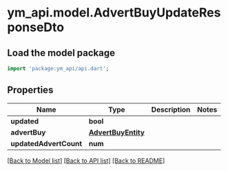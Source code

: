 # ym_api.model.AdvertBuyUpdateResponseDto

## Load the model package
```dart
import 'package:ym_api/api.dart';
```

## Properties
Name | Type | Description | Notes
------------ | ------------- | ------------- | -------------
**updated** | **bool** |  | 
**advertBuy** | [**AdvertBuyEntity**](AdvertBuyEntity.md) |  | 
**updatedAdvertCount** | **num** |  | 

[[Back to Model list]](../README.md#documentation-for-models) [[Back to API list]](../README.md#documentation-for-api-endpoints) [[Back to README]](../README.md)


